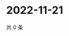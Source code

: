 # 2022-11-21

共 0 条

<!-- BEGIN WEIBO -->
<!-- 最后更新时间 Mon Nov 21 2022 08:30:37 GMT+0800 (China Standard Time) -->

<!-- END WEIBO -->
